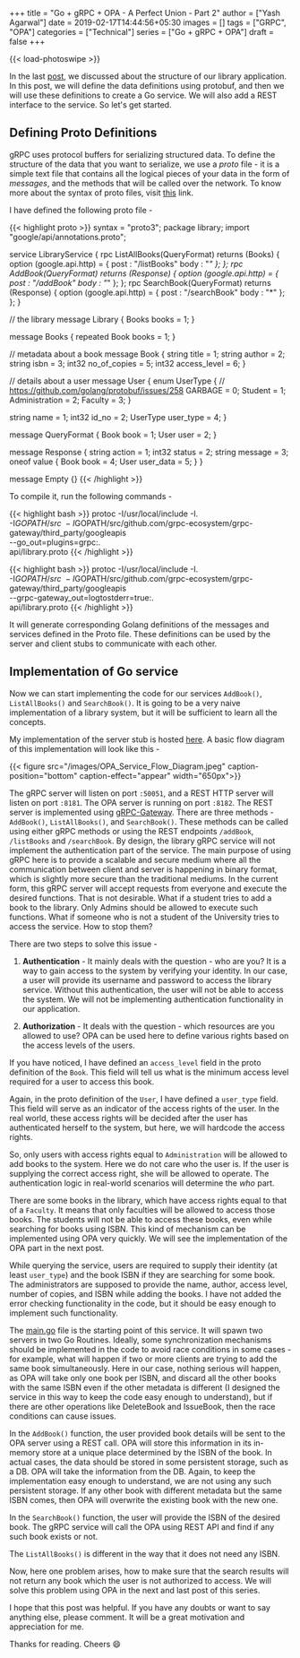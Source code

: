 +++
title = "Go + gRPC + OPA - A Perfect Union - Part 2"
author = ["Yash Agarwal"]
date = 2019-02-17T14:44:56+05:30
images = []
tags = ["GRPC", "OPA"]
categories = ["Technical"]
series = ["Go + gRPC + OPA"]
draft = false
+++

{{< load-photoswipe >}}

In the last [post](/posts/2019/02/go-grpc-opa-a-perfect-union-part-1/), we discussed about the structure of our library
application. In this post, we will define the data definitions using protobuf, and then we will use these definitions to
create a Go service. We will also add a REST interface to the service. So let's get started.

## Defining Proto Definitions

gRPC uses protocol buffers for serializing structured data. To define the structure of the data that you want to serialize, we use a *proto* file - it is a simple text file that contains all the logical pieces of your data in the form of *messages*, and the methods that will be called over the network. To know more about the syntax of proto files, visit [this](https://grpc.io/docs/guides/) link.

I have defined the following proto file -

{{< highlight proto >}}
syntax = "proto3";
package library;
import "google/api/annotations.proto";

service LibraryService {
  rpc ListAllBooks(QueryFormat) returns (Books) {
    option (google.api.http) = {
      post : "/listBooks"
      body : "*"
    };
  };
  rpc AddBook(QueryFormat) returns (Response) {
    option (google.api.http) = {
      post : "/addBook"
      body : "*"
    };
  };
  rpc SearchBook(QueryFormat) returns (Response) {
    option (google.api.http) = {
      post : "/searchBook"
      body : "*"
    };
  };
}

// the library
message Library { Books books = 1; }

message Books { repeated Book books = 1; }

// metadata about a book
message Book {
  string title = 1;
  string author = 2;
  string isbn = 3;
  int32 no_of_copies = 5;
  int32 access_level = 6;
}

// details about a user
message User {
  enum UserType {
    // https://github.com/golang/protobuf/issues/258
    GARBAGE = 0;
    Student = 1;
    Administration = 2;
    Faculty = 3;
  }

  string name = 1;
  int32 id_no = 2;
  UserType user_type = 4;
}

message QueryFormat {
  Book book = 1;
  User user = 2;
}

message Response {
  string action = 1;
  int32 status = 2;
  string message = 3;
  oneof value {
    Book book = 4;
    User user_data = 5;
  }
}

message Empty {}
{{< /highlight >}}

To compile it, run the following commands -

{{< highlight bash >}}
protoc -I/usr/local/include -I. \
-I$GOPATH/src \
-I$GOPATH/src/github.com/grpc-ecosystem/grpc-gateway/third_party/googleapis \
--go_out=plugins=grpc:. \
api/library.proto
{{< /highlight >}}

{{< highlight bash >}}
protoc -I/usr/local/include -I. \
  -I$GOPATH/src \
  -I$GOPATH/src/github.com/grpc-ecosystem/grpc-gateway/third_party/googleapis \
  --grpc-gateway_out=logtostderr=true:. \
  api/library.proto
{{< /highlight >}}

It will generate corresponding Golang definitions of the messages and services defined in the Proto file. These
definitions can be used by the server and client stubs to communicate with each other.

## Implementation of Go service

Now we can start implementing the code for our services `AddBook()`, `ListAllBooks()` and `SearchBook()`. It is going to
be a very naive implementation of a library system, but it will be sufficient to learn all the concepts.

My implementation of the server stub is hosted
[here](https://github.com/yashhere/go-library-service/blob/master/pkg/librarylib/server.go). A basic flow diagram of
this implementation will look like this -

{{< figure src="/images/OPA_Service_Flow_Diagram.jpeg" caption-position="bottom"  caption-effect="appear" width="650px">}}

The gRPC server will listen on port `:50051`, and a REST HTTP server will listen on port `:8181`. The OPA server is
running on port `:8182`. The REST server is
implemented using [gRPC-Gateway](https://github.com/grpc-ecosystem/grpc-gateway). There are three methods - `AddBook()`,
`ListAllBooks()`, and `SearchBook()`. These methods can be called using either gRPC methods or using the REST endpoints
`/addBook`, `/listBooks` and `/searchBook`. By design, the library gRPC service will not implement the authentication
part of the service. The main purpose of using gRPC here is to provide a scalable and secure medium where all the
communication between client and server is happening in binary format, which is slightly more secure than the
traditional mediums. In the current form, this gRPC server will accept requests from everyone and execute the desired
functions. That is not desirable. What if a student tries to add a book to the library. Only Admins should be allowed to
execute such functions. What if someone who is not a student of the University tries to access the service. How to stop
them?

There are two steps to solve this issue -

1. **Authentication** - It mainly deals with the question - who are you? It is a way to gain access to the system by verifying your identity. In our case, a user will provide its username and password to access the library service.
   Without this authentication, the user will not be able to access the system. We will not be implementing authentication
   functionality in our application.

2. **Authorization** - It deals with the question - which resources are you allowed to use? OPA can be used here to define various rights based on the access levels of the users.

If you have noticed, I have defined an `access_level` field in the proto definition of the `Book`. This field will tell
us what is the minimum access level required for a user to access this book.

Again, in the proto definition of the `User`, I have defined a `user_type` field. This field will serve as an indicator of
the access rights of the user. In the real world, these access rights will be decided after the user has authenticated
herself to
the system, but here, we will hardcode the access rights.

So, only users with access rights equal to `Administration` will be allowed to add books to the system. Here we do not
care who the user is. If the user is supplying the correct access right, she will be allowed to operate.
The authentication logic in real-world scenarios will determine the *who* part.

There are some books in the library, which have access rights equal to that of a `Faculty`. It means that only faculties
will be allowed to access those books. The students will not be able to access these books, even while searching for
books using ISBN. This kind of mechanism can be implemented using OPA very quickly. We will see the implementation of the OPA
part in the next post.

While querying the service, users are required to supply their identity (at least `user_type`) and the book ISBN if
they are searching for some book. The administrators are supposed to provide the name, author, access level, number of copies, and ISBN while adding the books. I have not added the error checking functionality in the code, but it should be
easy enough to implement such functionality.

The [main.go](https://github.com/yashhere/go-library-service/blob/master/cmd/main.go) file is the starting point of this service. It will spawn two servers in two Go Routines. Ideally, some synchronization mechanisms should be implemented in the code to avoid race conditions in some cases - for example, what will happen if two or more clients are trying to add the same book simultaneously. Here in our case, nothing serious
will happen, as OPA will take only one book per ISBN, and discard all the other books with the same ISBN even if the other
metadata is different (I designed the service in this way to keep the code easy enough to understand), but if there are
other operations like DeleteBook and IssueBook, then the race conditions can cause issues.

In the `AddBook()` function, the user provided book details will be sent to the OPA server using a REST call. OPA will
store this information in its in-memory store at a unique place determined by the ISBN of the book. In actual cases, the data should be stored in some persistent
storage, such as a DB. OPA will take the information from the DB. Again, to keep the implementation easy enough to
understand, we are not using any such persistent storage. If any other book with different metadata but the same ISBN comes,
then OPA will overwrite the existing book with the new one.

In the `SearchBook()` function, the user will provide the ISBN of the desired book. The gRPC service will call
the OPA using REST API and find if any such book exists or not.

The `ListAllBooks()` is different in the way that it does not need any ISBN.

Now, here one problem arises, how to make sure that the search results will not return any book which the user is not
authorized to access. We will solve this problem using OPA in the next and last post of this series.

I hope that this post was helpful. If you have any doubts or want to say anything else, please comment. It will be a great
motivation and appreciation for me.

Thanks for reading. Cheers :smile: